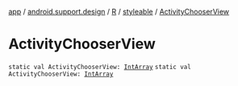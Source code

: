 [app](../../../index.md) / [android.support.design](../../index.md) / [R](../index.md) / [styleable](index.md) / [ActivityChooserView](./-activity-chooser-view.md)

# ActivityChooserView

`static val ActivityChooserView: `[`IntArray`](https://kotlinlang.org/api/latest/jvm/stdlib/kotlin/-int-array/index.html)
`static val ActivityChooserView: `[`IntArray`](https://kotlinlang.org/api/latest/jvm/stdlib/kotlin/-int-array/index.html)
